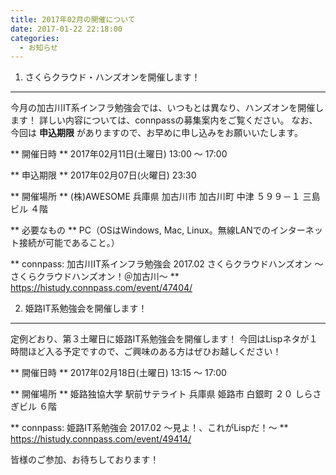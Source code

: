 ```yaml
---
title: 2017年02月の開催について
date: 2017-01-22 22:18:00
categories:
  - お知らせ
---
```


1. さくらクラウド・ハンズオンを開催します！
--------------------------------------------------

今月の加古川IT系インフラ勉強会では、いつもとは異なり、ハンズオンを開催します！
詳しい内容については、connpassの募集案内をご覧ください。
なお、今回は **申込期限** がありますので、お早めに申し込みをお願いいたします。

 ** 開催日時 **
  2017年02月11日(土曜日) 13:00 ～ 17:00

 ** 申込期限 **
  2017年02月07日(火曜日) 23:30

 ** 開催場所 **
  (株)AWESOME
  兵庫県 加古川市 加古川町 中津 ５９９－１ 三島ビル ４階

 ** 必要なもの **
  PC（OSはWindows, Mac, Linux。無線LANでのインターネット接続が可能であること。）

 ** connpass: 加古川IT系インフラ勉強会 2017.02 さくらクラウドハンズオン ～さくらクラウドハンズオン！＠加古川～ **
  https://histudy.connpass.com/event/47404/


2. 姫路IT系勉強会を開催します！
--------------------------------------------------

定例どおり、第３土曜日に姫路IT系勉強会を開催します！
今回はLispネタが１時間ほど入る予定ですので、ご興味のある方はぜひお越しください！

 ** 開催日時 **
  2017年02月18日(土曜日) 13:15 ～ 17:00

 ** 開催場所 **
  姫路独協大学 駅前サテライト
  兵庫県 姫路市 白銀町 ２０ しらさぎビル ６階

 ** connpass: 姫路IT系勉強会 2017.02 ～見よ！、これがLispだ！～ **
  https://histudy.connpass.com/event/49414/


皆様のご参加、お待ちしております！
